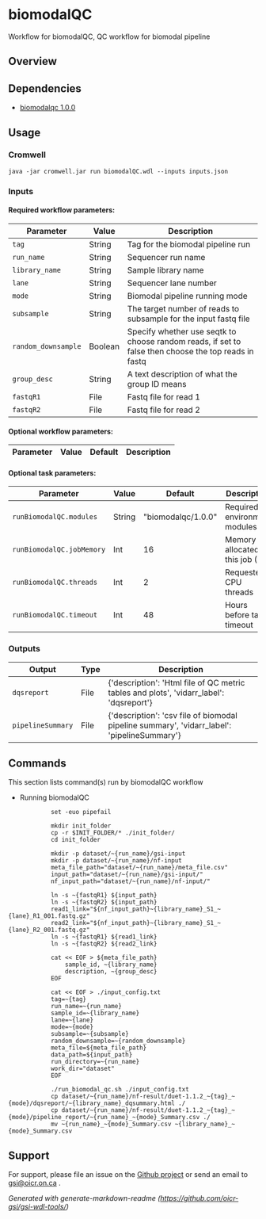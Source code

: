 # biomodalQC

Workflow for biomodalQC, QC workflow for biomodal pipeline

## Overview

## Dependencies

* [biomodalqc 1.0.0](https://gitlab.oicr.on.ca/ResearchIT/modulator/-/blob/master/code/gsi/71_biomodalqc.yaml?ref_type=heads)


## Usage

### Cromwell
```
java -jar cromwell.jar run biomodalQC.wdl --inputs inputs.json
```

### Inputs

#### Required workflow parameters:
Parameter|Value|Description
---|---|---
`tag`|String|Tag for the biomodal pipeline run
`run_name`|String|Sequencer run name
`library_name`|String|Sample library name
`lane`|String|Sequencer lane number
`mode`|String|Biomodal pipeline running mode
`subsample`|String|The target number of reads to subsample for the input fastq file
`random_downsample`|Boolean|Specify whether use seqtk to choose random reads, if set to false then choose the top reads in fastq
`group_desc`|String|A text description of what the group ID means
`fastqR1`|File|Fastq file for read 1
`fastqR2`|File|Fastq file for read 2


#### Optional workflow parameters:
Parameter|Value|Default|Description
---|---|---|---


#### Optional task parameters:
Parameter|Value|Default|Description
---|---|---|---
`runBiomodalQC.modules`|String|"biomodalqc/1.0.0"|Required environment modules
`runBiomodalQC.jobMemory`|Int|16|Memory allocated for this job (GB)
`runBiomodalQC.threads`|Int|2|Requested CPU threads
`runBiomodalQC.timeout`|Int|48|Hours before task timeout


### Outputs

Output | Type | Description
---|---|---
`dqsreport`|File|{'description': 'Html file of QC metric tables and plots', 'vidarr_label': 'dqsreport'}
`pipelineSummary`|File|{'description': 'csv file of biomodal pipeline summary', 'vidarr_label': 'pipelineSummary'}


## Commands
 This section lists command(s) run by biomodalQC workflow
 
 * Running biomodalQC
 
 ```
             set -euo pipefail
             
             mkdir init_folder
             cp -r $INIT_FOLDER/* ./init_folder/
             cd init_folder
 
             mkdir -p dataset/~{run_name}/gsi-input
             mkdir -p dataset/~{run_name}/nf-input
             meta_file_path="dataset/~{run_name}/meta_file.csv"
             input_path="dataset/~{run_name}/gsi-input/"
             nf_input_path="dataset/~{run_name}/nf-input/"
 
             ln -s ~{fastqR1} ${input_path}
             ln -s ~{fastqR2} ${input_path}
             read1_link="${nf_input_path}~{library_name}_S1_~{lane}_R1_001.fastq.gz"
             read2_link="${nf_input_path}~{library_name}_S1_~{lane}_R2_001.fastq.gz"
             ln -s ~{fastqR1} ${read1_link}
             ln -s ~{fastqR2} ${read2_link}
             
             cat << EOF > ${meta_file_path}
                 sample_id, ~{library_name}
                 description, ~{group_desc}
             EOF
 
             cat << EOF > ./input_config.txt
             tag=~{tag}
             run_name=~{run_name}
             sample_id=~{library_name}
             lane=~{lane}
             mode=~{mode}
             subsample=~{subsample}
             random_downsample=~{random_downsample}
             meta_file=${meta_file_path}
             data_path=${input_path}
             run_directory=~{run_name}
             work_dir="dataset"
             EOF
             
             ./run_biomodal_qc.sh ./input_config.txt
             cp dataset/~{run_name}/nf-result/duet-1.1.2_~{tag}_~{mode}/dqsreport/~{library_name}_dqsummary.html ./
             cp dataset/~{run_name}/nf-result/duet-1.1.2_~{tag}_~{mode}/pipeline_report/~{run_name}_~{mode}_Summary.csv ./
             mv ~{run_name}_~{mode}_Summary.csv ~{library_name}_~{mode}_Summary.csv
 ```
 ## Support

For support, please file an issue on the [Github project](https://github.com/oicr-gsi) or send an email to gsi@oicr.on.ca .

_Generated with generate-markdown-readme (https://github.com/oicr-gsi/gsi-wdl-tools/)_
